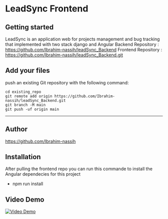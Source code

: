 # LeadSync Frontend



## Getting started
LeadSync is an application web for projects management and bug tracking that implemented with two stack django and Angular
Backend Repository : https://github.com/Ibrahim-nassih/leadSync_Backend
Frontend Repository : https://github.com/Ibrahim-nassih/leadSync_Backend.git

## Add your files

push an existing Git repository with the following command:

```
cd existing_repo
git remote add origin https://github.com/Ibrahim-nassih/leadSync_Backend.git
git branch -M main
git push -uf origin main
```


***
## Author
https://github.com/Ibrahim-nassih

## Installation
After pulling the frontend repo you can run this commande to install the Angular dependecies for this project
- npm run install

## Video Demo
[![Video Demo](https://img.youtube.com/vi/PZOanoZQVbM/0.jpg)](https://www.youtube.com/watch?v=PZOanoZQVbM)

